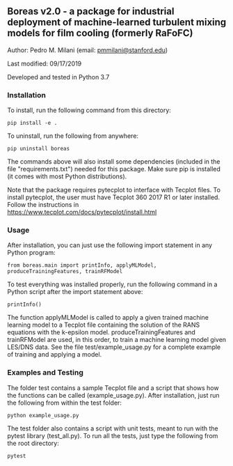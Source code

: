 ## Boreas v2.0 - a package for industrial deployment of machine-learned turbulent mixing models for film cooling (formerly RaFoFC)
Author: Pedro M. Milani (email: pmmilani@stanford.edu)

Last modified: 09/17/2019

Developed and tested in Python 3.7

### Installation
To install, run the following command from this directory: 

    pip install -e .

To uninstall, run the following from anywhere:

    pip uninstall boreas
    
The commands above will also install some dependencies 
(included in the file "requirements.txt") needed for this
package. Make sure pip is installed (it comes with most
Python distributions).

Note that the package requires pytecplot
to interface with Tecplot files. To install pytecplot, the user must
have Tecplot 360 2017 R1 or later installed. Follow the instructions
in https://www.tecplot.com/docs/pytecplot/install.html

### Usage
After installation, you can just use the following import 
statement in any Python program:

    from boreas.main import printInfo, applyMLModel, produceTrainingFeatures, trainRFModel
    
To test everything was installed properly, run the following
command in a Python script after the import statement above:

    printInfo()
    
The function applyMLModel is called to apply a given trained machine learning model to 
a Tecplot file containing the solution of the RANS equations with the k-epsilon model.
produceTrainingFeatures and trainRFModel are used, in this order, to train a machine
learning model given LES/DNS data. See the file test/example_usage.py for a complete
example of training and applying a model.

### Examples and Testing
The folder test contains a sample Tecplot file and a script that
shows how the functions can be called (example_usage.py). After 
installation, just run the following from within the test folder:

    python example_usage.py
    
The test folder also contains a script with unit tests, meant to run
with the pytest library (test_all.py). To run all the tests, just type 
the following from the root directory:

    pytest
